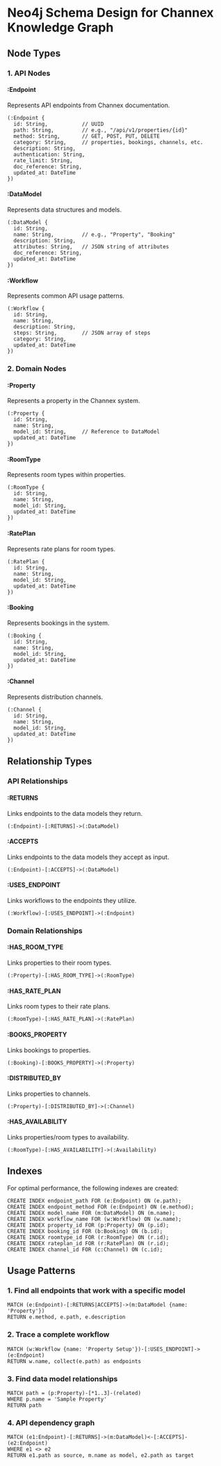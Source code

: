 # Neo4j Schema Design for Channex Knowledge Graph

## Node Types

### 1. API Nodes

#### :Endpoint
Represents API endpoints from Channex documentation.
```cypher
(:Endpoint {
  id: String,           // UUID
  path: String,         // e.g., "/api/v1/properties/{id}"
  method: String,       // GET, POST, PUT, DELETE
  category: String,     // properties, bookings, channels, etc.
  description: String,
  authentication: String,
  rate_limit: String,
  doc_reference: String,
  updated_at: DateTime
})
```

#### :DataModel
Represents data structures and models.
```cypher
(:DataModel {
  id: String,
  name: String,         // e.g., "Property", "Booking"
  description: String,
  attributes: String,   // JSON string of attributes
  doc_reference: String,
  updated_at: DateTime
})
```

#### :Workflow
Represents common API usage patterns.
```cypher
(:Workflow {
  id: String,
  name: String,
  description: String,
  steps: String,        // JSON array of steps
  category: String,
  updated_at: DateTime
})
```

### 2. Domain Nodes

#### :Property
Represents a property in the Channex system.
```cypher
(:Property {
  id: String,
  name: String,
  model_id: String,     // Reference to DataModel
  updated_at: DateTime
})
```

#### :RoomType
Represents room types within properties.
```cypher
(:RoomType {
  id: String,
  name: String,
  model_id: String,
  updated_at: DateTime
})
```

#### :RatePlan
Represents rate plans for room types.
```cypher
(:RatePlan {
  id: String,
  name: String,
  model_id: String,
  updated_at: DateTime
})
```

#### :Booking
Represents bookings in the system.
```cypher
(:Booking {
  id: String,
  name: String,
  model_id: String,
  updated_at: DateTime
})
```

#### :Channel
Represents distribution channels.
```cypher
(:Channel {
  id: String,
  name: String,
  model_id: String,
  updated_at: DateTime
})
```

## Relationship Types

### API Relationships

#### :RETURNS
Links endpoints to the data models they return.
```cypher
(:Endpoint)-[:RETURNS]->(:DataModel)
```

#### :ACCEPTS
Links endpoints to the data models they accept as input.
```cypher
(:Endpoint)-[:ACCEPTS]->(:DataModel)
```

#### :USES_ENDPOINT
Links workflows to the endpoints they utilize.
```cypher
(:Workflow)-[:USES_ENDPOINT]->(:Endpoint)
```

### Domain Relationships

#### :HAS_ROOM_TYPE
Links properties to their room types.
```cypher
(:Property)-[:HAS_ROOM_TYPE]->(:RoomType)
```

#### :HAS_RATE_PLAN
Links room types to their rate plans.
```cypher
(:RoomType)-[:HAS_RATE_PLAN]->(:RatePlan)
```

#### :BOOKS_PROPERTY
Links bookings to properties.
```cypher
(:Booking)-[:BOOKS_PROPERTY]->(:Property)
```

#### :DISTRIBUTED_BY
Links properties to channels.
```cypher
(:Property)-[:DISTRIBUTED_BY]->(:Channel)
```

#### :HAS_AVAILABILITY
Links properties/room types to availability.
```cypher
(:RoomType)-[:HAS_AVAILABILITY]->(:Availability)
```

## Indexes

For optimal performance, the following indexes are created:

```cypher
CREATE INDEX endpoint_path FOR (e:Endpoint) ON (e.path);
CREATE INDEX endpoint_method FOR (e:Endpoint) ON (e.method);
CREATE INDEX model_name FOR (m:DataModel) ON (m.name);
CREATE INDEX workflow_name FOR (w:Workflow) ON (w.name);
CREATE INDEX property_id FOR (p:Property) ON (p.id);
CREATE INDEX booking_id FOR (b:Booking) ON (b.id);
CREATE INDEX roomtype_id FOR (r:RoomType) ON (r.id);
CREATE INDEX rateplan_id FOR (r:RatePlan) ON (r.id);
CREATE INDEX channel_id FOR (c:Channel) ON (c.id);
```

## Usage Patterns

### 1. Find all endpoints that work with a specific model
```cypher
MATCH (e:Endpoint)-[:RETURNS|ACCEPTS]->(m:DataModel {name: 'Property'})
RETURN e.method, e.path, e.description
```

### 2. Trace a complete workflow
```cypher
MATCH (w:Workflow {name: 'Property Setup'})-[:USES_ENDPOINT]->(e:Endpoint)
RETURN w.name, collect(e.path) as endpoints
```

### 3. Find data model relationships
```cypher
MATCH path = (p:Property)-[*1..3]-(related)
WHERE p.name = 'Sample Property'
RETURN path
```

### 4. API dependency graph
```cypher
MATCH (e1:Endpoint)-[:RETURNS]->(m:DataModel)<-[:ACCEPTS]-(e2:Endpoint)
WHERE e1 <> e2
RETURN e1.path as source, m.name as model, e2.path as target
```
